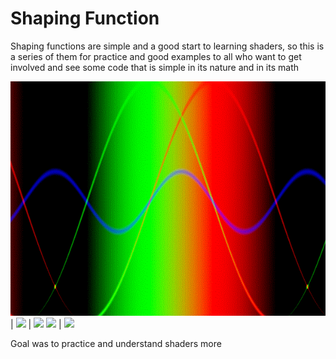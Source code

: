 # Shaping Function

Shaping functions are simple and a good start to learning shaders, so this is a series of them 
for practice and good examples to all who want to get involved and see some code that is simple
in its nature and in its math

![](Previews/sincos.gif)  | ![](Previews/smoothStep.gif)  | ![](Previews/exponential.gif)
![](Previews/stepFunc.gif) | ![](Previews/Linear.gif)

Goal was to practice and understand shaders more
